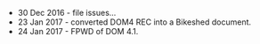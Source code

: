 * 30 Dec 2016 - file issues...
* 23 Jan 2017 - converted DOM4 REC into a Bikeshed document.
* 24 Jan 2017 - FPWD of DOM 4.1.